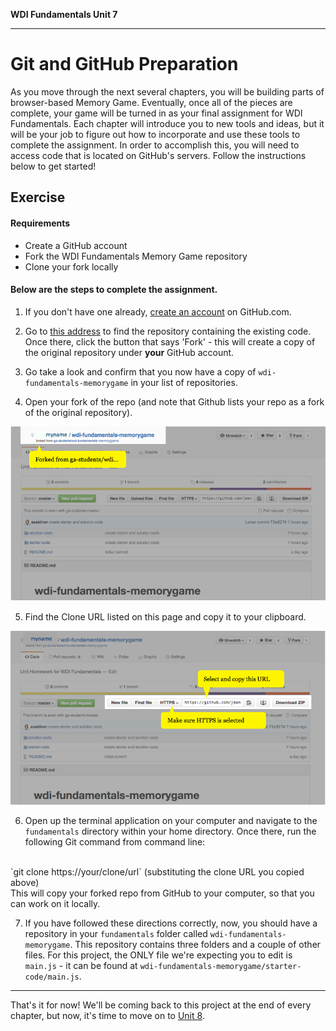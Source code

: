 **WDI Fundamentals Unit 7**

---

# Git and GitHub Preparation

As you move through the next several chapters, you will be building parts of browser-based Memory Game. Eventually, once all of the pieces are complete, your game will be turned in as your final assignment for WDI Fundamentals. Each chapter will introduce you to new tools and ideas, but it will be your job to figure out how to incorporate and use these tools to complete the assignment. In order to accomplish this, you will need to access code that is located on GitHub's servers. Follow the instructions below to get started!

## Exercise

#### Requirements

- Create a GitHub account
- Fork the WDI Fundamentals Memory Game repository
- Clone your fork locally

#### Below are the steps to complete the assignment.

1. If you don't have one already, [create an account](07_exercise.md) on GitHub.com.

2. Go to [this address](https://github.com/ga-students/wdi-fundamentals-memorygame) to find the repository containing the existing code.
  Once there, click the button that says 'Fork' - this will create a copy of the original repository under **your** GitHub account.

3. Go take a look and confirm that you now have a copy of `wdi-fundamentals-memorygame` in your list of repositories.

4. Open your fork of the repo (and note that Github lists your repo as a fork of the original repository).

  ![Image showing "forked from ga-students/wdi-fundamentals-rps"](../assets/chapter2/clone_ga-students.png)

5. Find the Clone URL listed on this page and copy it to your clipboard.

  ![Image showing "clone HTTP address"](../assets/chapter2/clone_http.png)

6. Open up the terminal application on your computer and navigate to the `fundamentals` directory within your home directory.
  Once there, run the following Git command from command line:
<br>
`git clone https://your/clone/url` (substituting the clone URL you copied above)
<br>
  This will copy your forked repo from GitHub to your computer, so that you can work on it locally.

7. If you have followed these directions correctly, now, you should have a repository in your `fundamentals` folder called `wdi-fundamentals-memorygame`. This repository contains three folders and a couple of other files.  For this project, the ONLY file we're expecting you to edit is `main.js` - it can be found at `wdi-fundamentals-memorygame/starter-code/main.js`.

---

That's it for now! We'll be coming back to this project at the end of every chapter, but now, it's time to move on to [Unit 8](../08_chapter/intro.md).
